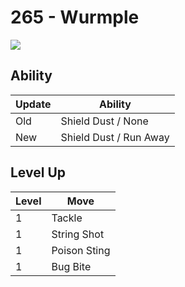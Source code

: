 # 265 - Wurmple
![][265]

## Ability

Update | Ability
---    | ---
Old    | Shield Dust / None
New    | Shield Dust / Run Away

## Level Up

Level | Move
---   | ---
  1   | Tackle
  1   | String Shot
  1   | Poison Sting
  1   | Bug Bite



[265]: /img/pokemon/265.png
